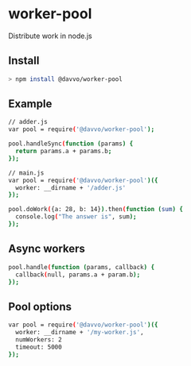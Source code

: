 # worker-pool
Distribute work in node.js

## Install
```sh
> npm install @davvo/worker-pool
```

## Example
```sh
// adder.js
var pool = require('@davvo/worker-pool');

pool.handleSync(function (params) { 
  return params.a + params.b;
});
```

```sh
// main.js
var pool = require('@davvo/worker-pool')({
  worker: __dirname + '/adder.js'
});

pool.doWork({a: 28, b: 14}).then(function (sum) {
  console.log("The answer is", sum);
});
```

## Async workers
```sh
pool.handle(function (params, callback) {
  callback(null, params.a + param.b);
});
```

## Pool options
```sh
var pool = require('@davvo/worker-pool')({
  worker: __dirname + '/my-worker.js',
  numWorkers: 2
  timeout: 5000
});
```
